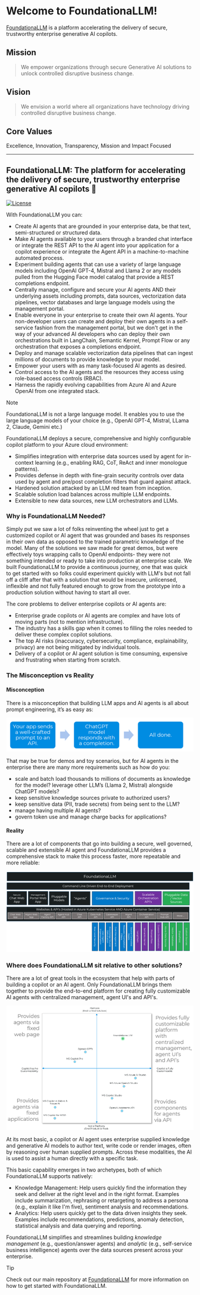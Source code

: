 # Welcome to FoundationaLLM!

[FoundationaLLM](https://foundationallm.ai) is a platform accelerating the delivery of secure, trustworthy enterprise generative AI copilots.

## Mission

> We empower organizations through secure Generative AI solutions to unlock controlled disruptive business change.

## Vision

> We envision a world where all organizations have technology driving controlled disruptive business change.

## Core Values

Excellence, Innovation, Transparency, Mission and Impact Focused

---

## FoundationaLLM: The platform for accelerating the delivery of secure, trustworthy enterprise generative AI copilots 🚀

[![License](https://img.shields.io/badge/license-evaluation%20and%20demo-green)](https://www.foundationallm.ai/license)

With FoundationaLLM you can:
- Create AI agents that are grounded in your enterprise data, be that text, semi-structured or structured data. 
- Make AI agents available to your users through a branded chat interface or integrate the REST API to the AI agent into your application for a copilot experience or integrate the Agent API in a machine-to-machine automated process.
- Experiment building agents that can use a variety of large language models including OpenAI GPT-4, Mistral and Llama 2 or any models pulled from the Hugging Face model catalog that provide a REST completions endpoint.
- Centrally manage, configure and secure your AI agents AND their underlying assets including prompts, data sources, vectorization data pipelines, vector databases and large language models using the management portal.
- Enable everyone in your enterprise to create their own AI agents. Your non-developer users can create and deploy their own agents in a self-service fashion from the management portal, but we don't get in the way of your advanced AI developers who can deploy their own orchestrations built in LangChain, Semantic Kernel, Prompt Flow or any orchestration that exposes a completions endpoint.
- Deploy and manage scalable vectorization data pipelines that can ingest millions of documents to provide knowledge to your model.
- Empower your users with as many task-focused AI agents as desired. 
- Control access to the AI agents and the resources they access using role-based access controls (RBAC).
- Harness the rapidly evolving capabilities from Azure AI and Azure OpenAI from one integrated stack. 

> [!NOTE] 
> FoundationaLLM is not a large language model. It enables you to use the large language models of your choice (e.g., OpenAI GPT-4, Mistral, LLama 2, Claude, Gemini etc.) 

FoundationaLLM deploys a secure, comprehensive and highly configurable copilot platform to your Azure cloud environment:

- Simplifies integration with enterprise data sources used by agent for in-context learning (e.g., enabling RAG, CoT, ReAct and inner monologue patterns).
- Provides defense in depth with fine-grain security controls over data used by agent and pre/post completion filters that guard against attack.
- Hardened solution attacked by an LLM red team from inception.
- Scalable solution load balances across multiple LLM endpoints.
- Extensible to new data sources, new LLM orchestrators and LLMs.

### Why is FoundationaLLM Needed?

Simply put we saw a lot of folks reinventing the wheel just to get a customized copilot or AI agent that was grounded and bases its responses in their own data as opposed to the trained parametric knowledge of the model. Many of the solutions we saw made for great demos, but were effectively toys wrapping calls to OpenAI endpoints- they were not something intended or ready to take into production at enterprise scale. We built FoundationaLLM to provide a continuous journey, one that was quick to get started with so folks could experiment quickly with LLM's but not fall off a cliff after that with a solution that would be insecure, unlicensed, inflexible and not fully featured enough to grow from the prototype into a production solution without having to start all over.  

The core problems to deliver enterprise copilots or AI agents are:

- Enterprise grade copilots or AI agents are complex and have lots of moving parts (not to mention infrastructure).
- The industry has a skills gap when it comes to filling the roles needed to deliver these complex copilot solutions.
- The top AI risks (inaccuracy, cybersecurity, compliance, explainability, privacy) are not being mitigated by individual tools.
- Delivery of a copilot or AI agent solution is time consuming, expensive and frustrating when starting from scratch.


### The Misconception vs Reality
#### Misconception
There is a misconception that building LLM apps and AI agents is all about prompt engineering, it’s as easy as:

![LLM and ChatGPT Misconception](../docs/media/foundationallm-misconception.png)

That may be true for demos and toy scenarios, but for AI agents in the enterprise there are many more requirements such as how do you:
 - scale and batch load thousands to millions of documents as knowledge for the model?
 leverage other LLM’s (Llama 2, Mistral) alongside ChatGPT models?
 - keep sensitive knowledge sources private to authorized users?
 - keep sensitive data (PII, trade secrets) from being sent to the LLM?
 - manage having multiple AI agents?
 - govern token use and manage charge backs for applications?


#### Reality
There are a lot of components that go into building a secure, well governed, scalable and extensible AI agent and FoundationaLLM provides a comprehensive stack to make this process faster, more repeatable and more reliable:

![FoundationaLLM stack](../docs/media/foundationallm-stack.png)

### Where does FoundationaLLM sit relative to other solutions?
There are a lot of great tools in the ecosystem that help with parts of building a copilot or an AI agent. Only FoundationaLLM brings them together to provide the end-to-end platform for creating fully customizable AI agents with centralized management, agent UI's and API's.

![FoundationaLLM Platform versus Tools](../docs/media/foundationallm-quadrants.png)

At its most basic, a copilot or AI agent uses enterprise supplied knowledge and generative AI models to author text, write code or render images, often by reasoning over human supplied prompts. Across these modalities, the AI is used to assist a human directly with a specific task.  

This basic capability emerges in two archetypes, both of which FoundationaLLM supports natively: 

- Knowledge Management: Help users quickly find the information they seek and deliver at the right level and in the right format. Examples include summarization, rephrasing or retargeting to address a persona (e.g., explain it like I'm five), sentiment analysis and recommendations.
- Analytics: Help users quickly get to the data driven insights they seek. Examples include recommendations, predictions, anomaly detection, statistical analysis and data querying and reporting.

FoundationaLLM simplifies and streamlines building *knowledge management* (e.g., question/answer agents) and *analytic* (e.g., self-service business intelligence) agents over the data sources present across your enterprise. 

> [!TIP]
> Check out our main repository at [FoundationaLLM](https://github.com/foundationallm/foundationallm) for more information on how to get started with FoundationaLLM.
